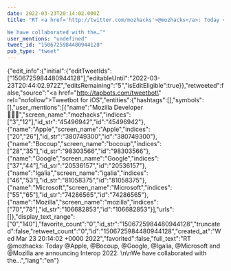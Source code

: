 ```yaml
---
date: 2022-03-23T20:14:02.000Z
title: "RT <a href='http://twitter.com/mozhacks'>@mozhacks</a>: Today <a href='http://twitter.com/Apple'>@Apple</a>, <a href='http://twitter.com/Bocoup'>@Bocoup</a>, <a href='http://twitter.com/Google'>@Google</a>, <a href='http://twitter.com/Igalia'>@Igalia</a>, <a href='http://twitter.com/Microsoft'>@Microsoft</a> and <a href='http://twitter.com/Mozilla'>@Mozilla</a> are announcing Interop 2022. 

We have collaborated with the…″"
user_mentions: "undefined"
tweet_id: "1506725984480944128"
pub_type: "tweet"
---
```

{"edit_info":{"initial":{"editTweetIds":["1506725984480944128"],"editableUntil":"2022-03-23T20:44:02.972Z","editsRemaining":"5","isEditEligible":true}},"retweeted":false,"source":"<a href=\"http://tapbots.com/tweetbot\" rel=\"nofollow\">Tweetbot for iΟS</a>","entities":{"hashtags":[],"symbols":[],"user_mentions":[{"name":"Mozilla Developer 👩🏾‍💻","screen_name":"mozhacks","indices":["3","12"],"id_str":"45496942","id":"45496942"},{"name":"Apple","screen_name":"Apple","indices":["20","26"],"id_str":"380749300","id":"380749300"},{"name":"Bocoup","screen_name":"bocoup","indices":["28","35"],"id_str":"98303566","id":"98303566"},{"name":"Google","screen_name":"Google","indices":["37","44"],"id_str":"20536157","id":"20536157"},{"name":"Igalia","screen_name":"igalia","indices":["46","53"],"id_str":"81058375","id":"81058375"},{"name":"Microsoft","screen_name":"Microsoft","indices":["55","65"],"id_str":"74286565","id":"74286565"},{"name":"Mozilla","screen_name":"mozilla","indices":["70","78"],"id_str":"106682853","id":"106682853"}],"urls":[]},"display_text_range":["0","140"],"favorite_count":"0","id_str":"1506725984480944128","truncated":false,"retweet_count":"0","id":"1506725984480944128","created_at":"Wed Mar 23 20:14:02 +0000 2022","favorited":false,"full_text":"RT @mozhacks: Today @Apple, @Bocoup, @Google, @Igalia, @Microsoft and @Mozilla are announcing Interop 2022. \n\nWe have collaborated with the…","lang":"en"}
